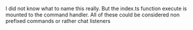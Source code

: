 I did not know what to name this really. But the index.ts function execute is mounted to the command handler. All of these could be considered non prefixed commands
or rather chat listeners